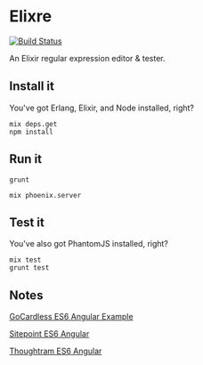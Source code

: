 # Elixre

[![Build Status](https://travis-ci.org/lpil/elixre.svg?branch=master)](https://travis-ci.org/lpil/elixre)

An Elixir regular expression editor & tester.

## Install it

You've got Erlang, Elixir, and Node installed, right?

```
mix deps.get
npm install
```

## Run it

```
grunt
```
```
mix phoenix.server
```

## Test it

You've also got PhantomJS installed, right?

```
mix test
grunt test
```

## Notes

[GoCardless ES6 Angular Example](https://github.com/gocardless/es6-angularjs)

[Sitepoint ES6 Angular](http://www.sitepoint.com/writing-angularjs-apps-using-es6/)

[Thoughtram ES6 Angular](http://blog.thoughtram.io/angularjs/es6/2015/01/23/exploring-angular-1.3-using-es6.html)
